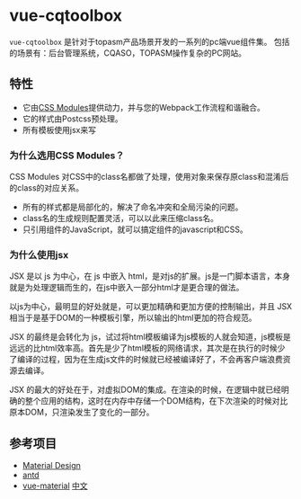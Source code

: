 # vue-cqtoolbox

`vue-cqtoolbox` 是针对于topasm产品场景开发的一系列的pc端vue组件集。
包括的场景有：后台管理系统，CQASO，TOPASM操作复杂的PC网站。

## 特性

- 它由[CSS Modules](https://github.com/css-modules/css-modules)提供动力，并与您的Webpack工作流程和谐融合。
- 它的样式由Postcss预处理。
- 所有模板使用jsx来写

### 为什么选用CSS Modules？

CSS Modules 对CSS中的class名都做了处理，使用对象来保存原class和混淆后的class的对应关系。

- 所有的样式都是局部化的，解决了命名冲突和全局污染的问题。
- class名的生成规则配置灵活，可以以此来压缩class名。
- 只引用组件的JavaScript，就可以搞定组件的javascript和CSS。

### 为什么使用jsx

JSX 是以 js 为中心，在 js 中嵌入 html，是对js的扩展。js是一门脚本语言，本身就是为处理逻辑而生的，在js中嵌入一部分html才是更合理的做法。

以js为中心，最明显的好处就是，可以更加精确和更加方便的控制输出，并且 JSX 相当于是基于DOM的一种模板引擎，所以输出的html更加的符合规范。

JSX 的最终是会转化为 js，试过将html模板编译为js模板的人就会知道，js模板是远远的比html效率高。首先是少了html模板的网络请求，其次是在执行的时候少了编译的过程，因为在生成js文件的时候就已经被编译好了，不会再客户端浪费资源去编译。

JSX 的最大的好处在于，对虚拟DOM的集成。在渲染的时候，在逻辑中就已经明确的整个应用的结构，这时在内存中存储一个DOM结构，在下次渲染的时候对比原本DOM，只渲染发生了变化的一部分。

## 参考项目

- [Material Design](http://material.google.com/)
- [antd](https://ant.design)
- [vue-material](http://vue-material.com/) [中文](http://vue-material.com/)
